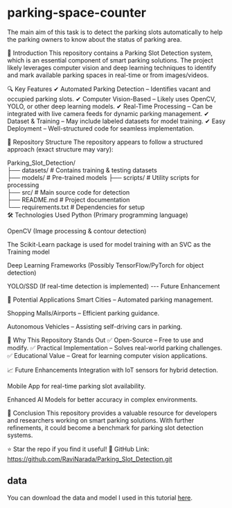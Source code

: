 # parking-space-counter

The main aim of this task is to detect the parking slots automatically
to help the parking owners to know about the status of parking area.

📌 Introduction
This repository contains a Parking Slot Detection system, which is an essential component of smart parking solutions. The project likely leverages computer vision and deep learning techniques to identify and mark available parking spaces in real-time or from images/videos.

🔍 Key Features
✔ Automated Parking Detection – Identifies vacant and occupied parking slots.
✔ Computer Vision-Based – Likely uses OpenCV, YOLO, or other deep learning models.
✔ Real-Time Processing – Can be integrated with live camera feeds for dynamic parking management.
✔ Dataset & Training – May include labeled datasets for model training.
✔ Easy Deployment – Well-structured code for seamless implementation.

📂 Repository Structure
The repository appears to follow a structured approach (exact structure may vary):

Parking_Slot_Detection/  
├── datasets/                # Contains training & testing datasets  
├── models/                  # Pre-trained models 
├── scripts/                 # Utility scripts for processing  
├── src/                     # Main source code for detection  
├── README.md                # Project documentation  
└── requirements.txt         # Dependencies for setup  
🛠 Technologies Used
Python (Primary programming language)

OpenCV (Image processing & contour detection)

The Scikit-Learn package is used for model training with an SVC as the Training model

Deep Learning Frameworks (Possibly TensorFlow/PyTorch for object detection)

YOLO/SSD (If real-time detection is implemented) --- Future Enhancement

🚀 Potential Applications
Smart Cities – Automated parking management.

Shopping Malls/Airports – Efficient parking guidance.

Autonomous Vehicles – Assisting self-driving cars in parking.

🌟 Why This Repository Stands Out
✅ Open-Source – Free to use and modify.
✅ Practical Implementation – Solves real-world parking challenges.
✅ Educational Value – Great for learning computer vision applications.

📈 Future Enhancements
Integration with IoT sensors for hybrid detection.

Mobile App for real-time parking slot availability.

Enhanced AI Models for better accuracy in complex environments.

🎯 Conclusion
This repository provides a valuable resource for developers and researchers working on smart parking solutions. With further refinements, it could become a benchmark for parking slot detection systems.

⭐ Star the repo if you find it useful!
🔗 GitHub Link: https://github.com/RaviNarada/Parking_Slot_Detection.git

## data

You can download the data and model I used in this tutorial [here](https://drive.google.com/drive/folders/1CjEFWihRqTLNUnYRwHXxGAVwSXF2k8QC?usp=sharing).
